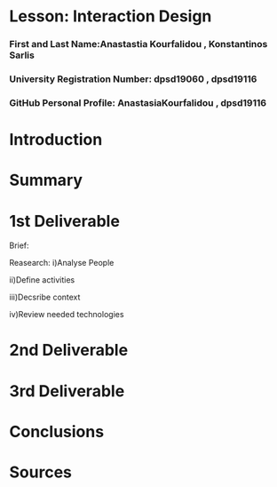 # Lesson: Interaction Design

### First and Last Name:Anastastia Kourfalidou , Konstantinos Sarlis
### University Registration Number: dpsd19060 , dpsd19116
### GitHub Personal Profile: AnastasiaKourfalidou , dpsd19116
# Introduction

# Summary


# 1st Deliverable
Brief:

Reasearch:
i)Analyse People

ii)Define activities

iii)Decsribe context

iv)Review needed technologies


# 2nd Deliverable


# 3rd Deliverable 


# Conclusions


# Sources
